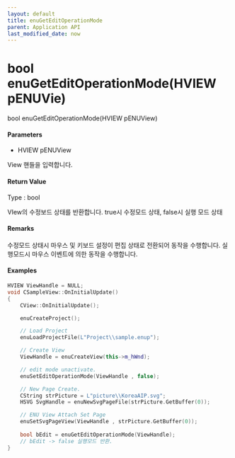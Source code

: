 ```yaml
---
layout: default
title: enuGetEditOperationMode
parent: Application API
last_modified_date: now
---
```

# bool enuGetEditOperationMode\(HVIEW pENUVie\)

bool enuGetEditOperationMode\(HVIEW pENUView\)

#### Parameters

* HVIEW pENUView

View 핸들을 입력합니다.

#### Return Value

Type : bool

VIew의 수정보드 상태를 반환합니다. true시 수정모드 상태, false시 실행 모드 상태

#### Remarks

수정모드 상태시 마우스 및 키보드 설정이 편집 상태로 전환되어 동작을 수행합니다. 실행모드시 마우스 이벤트에 의한 동작을 수행합니다. 

#### Examples

```cpp
HVIEW ViewHandle = NULL; 
void CSampleView::OnInitialUpdate() 
{ 
    CView::OnInitialUpdate(); 

    enuCreateProject(); 

    // Load Project
    enuLoadProjectFile(L"Project\\sample.enup"); 

    // Create View
    ViewHandle = enuCreateView(this->m_hWnd); 

    // edit mode unactivate.
    enuSetEditOperationMode(ViewHandle , false);

    // New Page Create. 
    CString strPicture = L"picture\\KoreaAIP.svg"; 
    HSVG SvgHandle = enuNewSvgPageFile(strPicture.GetBuffer(0)); 

    // ENU View Attach Set Page 
    enuSetSvgPageView(ViewHandle , strPicture.GetBuffer(0)); 
    
    bool bEdit = enuGetEditOperationMode(ViewHandle); 
    // bEdit -> false 실행모드 반환.
}
```



